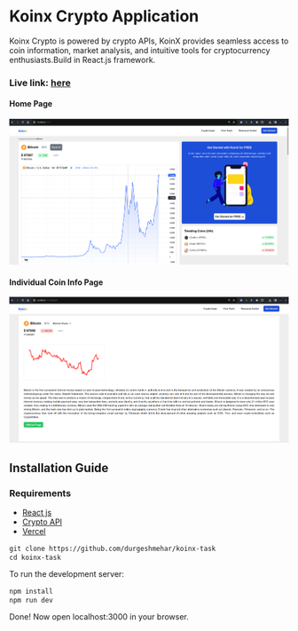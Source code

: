 # Koinx Crypto Application 
Koinx Crypto is powered by crypto APIs, KoinX provides seamless access to coin information, market analysis, and intuitive tools for cryptocurrency enthusiasts.Build in React.js framework. 
### Live link: [here](https://durgeshcrypto.vercel.app/)
#### Home Page
![home page](./public/images/home.png)

#### Individual Coin Info Page
![home page](./public/images/coin-info.png)


## Installation Guide

### Requirements
- [React js](https://react.dev/)
- [Crypto API](https://www.coingecko.com/api/documentation)
- [Vercel](https://vercel.com/)


```shell
git clone https://github.com/durgeshmehar/koinx-task
cd koinx-task
```

To run the development server:
 ```shell
npm install
npm run dev
```
Done! Now open localhost:3000 in your browser.
